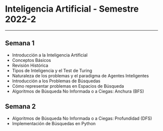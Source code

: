 # Inteligencia Artificial - Semestre 2022-2
---

## Semana 1
- Introducción a la Inteligencia Artificial
- Conceptos Básicos
- Revisión Histórica
- Tipos de Inteligencia y el Test de Turing
- Naturaleza de los problemas y el paradigma de Agentes Inteligentes
- Introducción a los Problemas de Búsquedas
- Cómo representar problemas en Espacios de Búsqueda
- Algoritmos de Búsqueda No Informada o a Ciegas: Anchura (BFS)

## Semana 2
- Algoritmos de Búsqueda No Informada o a Ciegas: Profundidad (DFS)
- Implementación de Búsquedas en Python